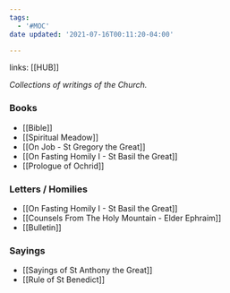 ```yaml
---
tags:
  - '#MOC'
date updated: '2021-07-16T00:11:20-04:00'

---
```


links: [[HUB]]

_Collections of writings of the Church._

### Books

- [[Bible]]
- [[Spiritual Meadow]]
- [[On Job - St Gregory the Great]]
- [[On Fasting Homily I - St Basil the Great]]
- [[Prologue of Ochrid]]

### Letters / Homilies

- [[On Fasting Homily I - St Basil the Great]]
- [[Counsels From The Holy Mountain - Elder Ephraim]]
- [[Bulletin]]

### Sayings

- [[Sayings of St Anthony the Great]]
- [[Rule of St Benedict]]
